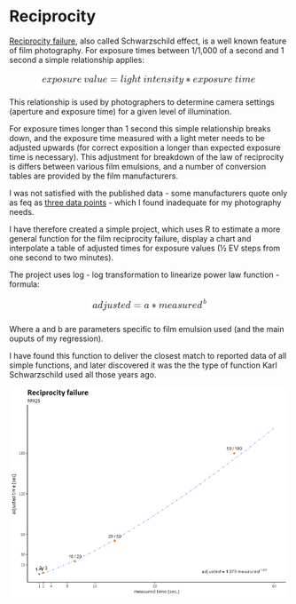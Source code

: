 # Reciprocity

[Reciprocity failure](https://en.wikipedia.org/wiki/Reciprocity_(photography)), also called Schwarzschild effect, is a well known feature of film photography. For exposure times between 1/1,000 of a second and 1 second a simple relationship applies: 

<p align="center">
  <img src="img/exposure-value.png" alt="Exposure Formula"/>
</p>

This relationship is used by photographers to determine camera settings (aperture and exposure time) for a given level of illumination.

For exposure times longer than 1 second this simple relationship breaks down, and the exposure time measured with a light meter needs to be adjusted upwards (for correct exposition a longer than expected exposure time is necessary). This adjustment for breakdown of the law of reciprocity is differs between various film emulsions, and a number of conversion tables are provided by the film manufacturers.

I was not satisfied with the published data - some manufacturers quote only as feq as  [three data points](http://www.foma.cz/en/fomapan-100) - which I found inadequate for my photography needs.

I have therefore created a simple project, which uses R to estimate a more general function for the film reciprocity failure, display a chart and interpolate a table of adjusted times for exposure values (½ EV steps from one second to two minutes). 

The project uses log - log transformation to linearize power law function - formula: 

<p align="center">
  <img src="img/regression-formula.png" alt="Regression Formula"/>
</p>

Where a and b are parameters specific to film emulsion used (and the main ouputs of my regression).

I have found this function to deliver the closest match to reported data of all simple functions, and later discovered it was the the type of function Karl Schwarzschild used all those years ago.

![](RPX25ReciprocityChart.png)